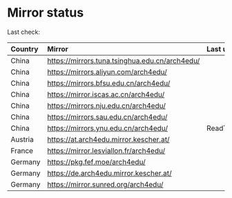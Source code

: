 <script src="./time.js"></script>
# Mirror status
Last check: <script type="text/javascript">localize(1693736237.2567549);</script>

|Country|Mirror|Last update|
|:------|:-----|:----------|
|China|https://mirrors.tuna.tsinghua.edu.cn/arch4edu/|<script type="text/javascript">localize(1693723141);</script>|
|China|https://mirrors.aliyun.com/arch4edu/|<script type="text/javascript">localize(1693636088);</script>|
|China|https://mirrors.bfsu.edu.cn/arch4edu/|<script type="text/javascript">localize(1693722680);</script>|
|China|https://mirror.iscas.ac.cn/arch4edu/|<script type="text/javascript">localize(1693636088);</script>|
|China|https://mirrors.nju.edu.cn/arch4edu/|<script type="text/javascript">localize(1693636088);</script>|
|China|https://mirrors.sau.edu.cn/arch4edu/|<script type="text/javascript">localize(1693722680);</script>|
|China|https://mirrors.ynu.edu.cn/arch4edu/|ReadTimeout|
|Austria|https://at.arch4edu.mirror.kescher.at/|<script type="text/javascript">localize(1693722680);</script>|
|France|https://mirror.lesviallon.fr/arch4edu/|<script type="text/javascript">localize(1693636088);</script>|
|Germany|https://pkg.fef.moe/arch4edu/|<script type="text/javascript">localize(1693722680);</script>|
|Germany|https://de.arch4edu.mirror.kescher.at/|<script type="text/javascript">localize(1693722680);</script>|
|Germany|https://mirror.sunred.org/arch4edu/|<script type="text/javascript">localize(1693722680);</script>|

<script src="./tablefilter/tablefilter.js"></script>
<script src="./table.js"></script>